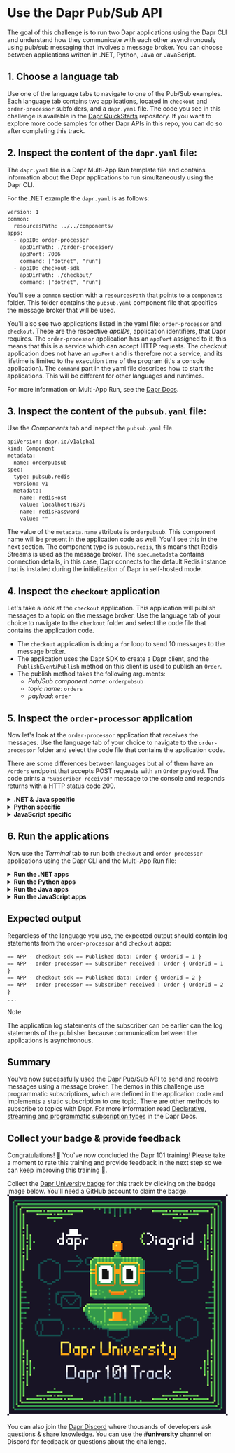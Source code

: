 # Use the Dapr Pub/Sub API

The goal of this challenge is to run two Dapr applications using the Dapr CLI and understand how they communicate with each other asynchronously using pub/sub messaging that involves a message broker. You can choose between applications written in .NET, Python, Java or JavaScript.

## 1. Choose a language tab

Use one of the language tabs to navigate to one of the Pub/Sub examples. Each language tab contains two applications, located in `checkout` and `order-processor` subfolders, and a `dapr.yaml` file. The code you see in this challenge is available in the [Dapr QuickStarts](https://github.com/dapr/quickstarts/) repository. If you want to explore more code samples for other Dapr APIs in this repo, you can do so after completing this track.

## 2. Inspect the content of the `dapr.yaml` file:

 The `dapr.yaml` file is a Dapr Multi-App Run template file and contains information about the Dapr applications to run simultaneously using the Dapr CLI.

 For the .NET example the `dapr.yaml` is as follows:

```yaml,nocopy
version: 1
common:
  resourcesPath: ../../components/
apps:
  - appID: order-processor
    appDirPath: ./order-processor/
    appPort: 7006
    command: ["dotnet", "run"]
  - appID: checkout-sdk
    appDirPath: ./checkout/
    command: ["dotnet", "run"]
```

You'll see a `common` section with a `resourcesPath` that points to a `components` folder.  This folder contains the `pubsub.yaml` component file that specifies the message broker that will be used.

You'll also see two applications listed in the yaml file: `order-processor` and `checkout`. These are the respective *appIDs*, application identifiers, that Dapr requires. The `order-processor` application has an `appPort` assigned to it, this means that this is a service which can accept HTTP requests. The checkout application does not have an `appPort` and is therefore not a service, and its lifetime is limited to the execution time of the program (it's a console application).
The `command` part in the yaml file describes how to start the applications. This will be different for other languages and runtimes.

For more information on Multi-App Run, see the [Dapr Docs](https://docs.dapr.io/developing-applications/local-development/multi-app-dapr-run/multi-app-overview/).

## 3. Inspect the content of the `pubsub.yaml` file:

Use the *Components* tab and inspect the `pubsub.yaml` file.

```yaml,nocopy
apiVersion: dapr.io/v1alpha1
kind: Component
metadata:
  name: orderpubsub
spec:
  type: pubsub.redis
  version: v1
  metadata:
  - name: redisHost
    value: localhost:6379
  - name: redisPassword
    value: ""
```

The value of the `metadata.name` attribute is `orderpubsub`. This component name will be present in the application code as well. You'll see this in the next section. The component type is `pubsub.redis`, this means that Redis Streams is used as the message broker.
The `spec.metadata` contains connection details, in this case, Dapr connects to the default Redis instance that is installed during the initialization of Dapr in self-hosted mode.

## 4. Inspect the `checkout` application

Let's take a look at the `checkout` application. This application will publish messages to a topic on the message broker. Use the language tab of your choice to navigate to the `checkout` folder and select the code file that contains the application code.

- The `checkout` application is doing a `for` loop to send 10 messages to the message broker.
- The application uses the Dapr SDK to create a Dapr client, and the `PublishEvent`/`Publish` method on this client is used to publish an `Order`.
- The publish method takes the following arguments:
  - *Pub/Sub component name*: `orderpubsub`
  - *topic name*: `orders`
  - *payload*: `order`

## 5. Inspect the `order-processor` application

Now let's look at the `order-processor` application that receives the messages. Use the language tab of your choice to navigate to the `order-processor` folder and select the code file that contains the application code.

There are some differences between languages but all of them have an `/orders` endpoint that accepts POST requests with an `Order` payload. The code prints a `"Subscriber received"` message to the console and responds returns with a HTTP status code 200.

<details>
   <summary><b>.NET & Java specific</b></summary>

- For .NET & Java  you'll see a `Topic` attribute on the `/order` endpoint that contains the Pub/Sub component name, and the topic name.
- For .NET you'll also see two extension methods being used :
  - `app.UseCloudEvents();` this instructs the application that incoming messages are based on CloudEvents.
  - `app.MapSubscribeHandler();` this registers the `/dapr/subscribe` endpoint that is used by the Dapr runtime to subscribe to a topic.

</details>

<details>
   <summary><b>Python specific</b></summary>

For Python, there are two flavors of `order-processor` applications, one that uses Flask and one that uses FastApi:
- The Flask-based application, has  a `/dapr/subscribe` endpoint defined that the Dapr runtime uses to subscribe to the topic. The definition of this endoint contains the Pub/Sub component name and topic name, and a route, `/orders`, that will handle incoming messages.
- The FastApi-based application, contains a `DaprApp` with a `subscribe` route that contains the component name and topic.

</details>

<details>
   <summary><b>JavaScript specific</b></summary>

For JavaScript, a `DaprServer` type is instantiated. This type contains a `pubsub.subscribe()` method that contains arguments for the component name, topic, and callback function to handle the incoming message.

</details>

## 6. Run the applications

Now use the *Terminal* tab to run both `checkout` and `order-processor` applications using the Dapr CLI and the Multi-App Run file:

<details>
   <summary><b>Run the .NET apps</b></summary>

Install the dependencies and build the applications:

```bash,run
dotnet build csharp/sdk/checkout
dotnet build csharp/sdk/order-processor
```

Run the applications using the Dapr CLI:

```bash,run
dapr run -f "csharp/sdk/dapr.yaml"
```

</details>

<details>
   <summary><b>Run the Python apps</b></summary>

Create a virtual environment and activate it:

```bash,run
python3 -m venv venv
source venv/bin/activate
```

Install the dependencies:

```bash,run
pip3 install -r python/sdk/checkout/requirements.txt
pip3 install -r python/sdk/order-processor/requirements.txt
```

Run the applications using the Dapr CLI:

```bash,run
dapr run -f "python/sdk/dapr.yaml"
```

</details>

<details>
   <summary><b>Run the Java apps</b></summary>

Install the dependencies:

```bash,run
cd java/sdk/order-processor
mvn clean install
cd ../checkout
mvn clean install
```

Run the applications using the Dapr CLI:

```bash,run
cd ..
dapr run -f .
```

</details>

<details>
   <summary><b>Run the JavaScript apps</b></summary>

Install the dependencies:

```bash,run
cd javascript/sdk/order-processor
npm install
cd ../checkout
npm install
```

Run the applications using the Dapr CLI:

```bash,run
cd ..
dapr run -f .
```

</details>

## Expected output

Regardless of the language you use, the expected output should contain log statements from the `order-processor` and `checkout` apps:

```output
== APP - checkout-sdk == Published data: Order { OrderId = 1 }
== APP - order-processor == Subscriber received : Order { OrderId = 1 }
== APP - checkout-sdk == Published data: Order { OrderId = 2 }
== APP - order-processor == Subscriber received : Order { OrderId = 2 }
...
```

> [!NOTE]
> The application log statements of the subscriber can be earlier can the log statements of the publisher because communication between the applications is asynchronous.

## Summary

You've now successfully used the Dapr Pub/Sub API to send and receive messages using a message broker. The demos in this challenge use programmatic subscriptions, which are defined in the application code and implements a static subscription to one topic. There are other methods to subscribe to topics with Dapr. For more information read [Declarative, streaming and programmatic subscription types](https://docs.dapr.io/developing-applications/building-blocks/pubsub/subscription-methods/) in the Dapr Docs.

## Collect your badge & provide feedback

Congratulations! 🎉 You've now concluded the Dapr 101 training! Please take a moment to rate this training and provide feedback in the next step so we can keep improving this training 🚀.

Collect the [Dapr University badge](https://holopin.io/collect/cmcnbdz1r295807jsdm16r929) for this track by clicking on the badge image below. You'll need a GitHub account to claim the badge.
[![Dapr University Dapr 101 badge](Diagrid-Dapr-Uni-101_x500.png)](https://holopin.io/collect/cmcnbdz1r295807jsdm16r929)

You can also join the [Dapr Discord](https://bit.ly/dapr-discord) where thousands of developers ask questions & share knowledge. You can use the **#university** channel on Discord for feedback or questions about the challenge.
